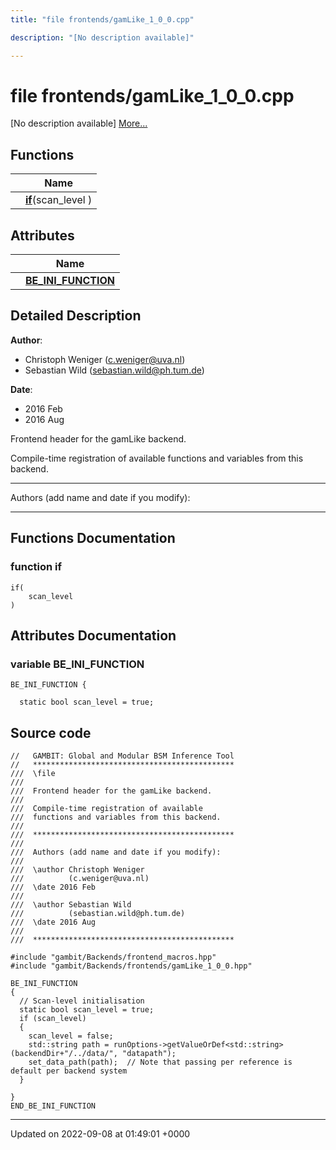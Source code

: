 ```yaml
---
title: "file frontends/gamLike_1_0_0.cpp"

description: "[No description available]"

---
```


# file frontends/gamLike_1_0_0.cpp

[No description available] [More...](#detailed-description)

## Functions

|                | Name           |
| -------------- | -------------- |
| | **[if](/documentation/code/files/gamlike__1__0__0_8cpp/#function-gamlike-1-0-0-cpp-if)**(scan_level ) |

## Attributes

|                | Name           |
| -------------- | -------------- |
| | **[BE_INI_FUNCTION](/documentation/code/files/gamlike__1__0__0_8cpp/#variable-gamlike-1-0-0-cpp-be-ini-function)**  |

## Detailed Description


**Author**: 

  * Christoph Weniger ([c.weniger@uva.nl](mailto:c.weniger@uva.nl)) 
  * Sebastian Wild ([sebastian.wild@ph.tum.de](mailto:sebastian.wild@ph.tum.de)) 


**Date**: 

  * 2016 Feb
  * 2016 Aug


Frontend header for the gamLike backend.

Compile-time registration of available functions and variables from this backend.



------------------

Authors (add name and date if you modify):



------------------


## Functions Documentation

### function if

```
if(
    scan_level 
)
```



## Attributes Documentation

### variable BE_INI_FUNCTION

```
BE_INI_FUNCTION {
  
  static bool scan_level = true;
```



## Source code

```
//   GAMBIT: Global and Modular BSM Inference Tool
//   *********************************************
///  \file
///
///  Frontend header for the gamLike backend.
///
///  Compile-time registration of available 
///  functions and variables from this backend.
///
///  *********************************************
///
///  Authors (add name and date if you modify):
///
///  \author Christoph Weniger
///          (c.weniger@uva.nl)
///  \date 2016 Feb
///
///  \author Sebastian Wild
///          (sebastian.wild@ph.tum.de)
///  \date 2016 Aug
///
///  *********************************************

#include "gambit/Backends/frontend_macros.hpp"
#include "gambit/Backends/frontends/gamLike_1_0_0.hpp"

BE_INI_FUNCTION
{
  // Scan-level initialisation
  static bool scan_level = true;
  if (scan_level)
  {
    scan_level = false;
    std::string path = runOptions->getValueOrDef<std::string>(backendDir+"/../data/", "datapath");
    set_data_path(path);  // Note that passing per reference is default per backend system
  }

}
END_BE_INI_FUNCTION
```


-------------------------------

Updated on 2022-09-08 at 01:49:01 +0000

